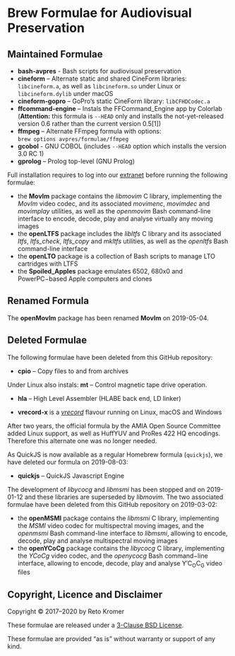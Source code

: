 # Brew Formulae for Audiovisual Preservation

## Maintained Formulae

- **bash-avpres** - Bash scripts for audiovisual preservation
- **cineform** – Alternate static and shared CineForm libraries: `libcineform.a`, as well as `libcineform.so` under Linux or `libcineform.dylib` under macOS
- **cineform-gopro** – GoPro’s static CineForm library: `libCFHDCodec.a`
- **ffcommand-engine** – Instals the FFCommand_Engine app by Colorlab (**Attention:** this formula is `--HEAD` only and installs the not-yet-released version 0.6 rather than the current version 0.5[1])
- **ffmpeg** – Alternate FFmpeg formula with options:<br>`brew options avpres/formulae/ffmpeg`
- **gcobol** - GNU COBOL (includes `--HEAD` option which installs the version 3.0 RC 1)
- **gprolog** – Prolog top-level (GNU Prolog)

Full installation requires to log into our [extranet](https://reto.ch/cgi-bin/login.pl) before running the following formulae:

- the **MovIm** package contains the _libmovim_ C library, implementing the _MovIm_ video codec, and its associated _movimenc_, _movimdec_ and _movimplay_ utilities, as well as the _openmovim_ Bash command-line interface to encode, decode, play and analyse virtually any moving images
- the **openLTFS** package includes the _libltfs_ C library and its associated _ltfs_, _ltfs\_check_, _ltfs\_copy_ and _mkltfs_ utilities, as well as the _openltfs_ Bash command-line interface
- the **openLTO** package is a collection of Bash scripts to manage LTO cartridges with LTFS
- the **Spoiled\_Apples** package emulates 6502, 680x0 and PowerPC−based Apple computers and clones

## Renamed Formula

The **openMovIm** package has been renamed **MovIm** on 2019-05-04.

## Deleted Formulae

The following formulae have been deleted from this GitHub repository:

- **cpio** – Copy files to and from archives

Under Linux also instals: **mt** – Control magnetic tape drive operation.

- **hla** – High Level Assembler (HLABE back end, LD linker)

- **vrecord-x** is a [_vrecord_](https://github.com/amiaopensource/vrecord) flavour running on Linux, macOS and Windows

After two years, the official formula by the AMIA Open Source Committee added Linux support, as well as HuffYUV and ProRes 422 HQ encodings. Therefore this alternate one was no longer needed.

As QuickJS is now available as a regular Homebrew formula (`quickjs`), we have deleted our formula on 2019-08-03:

- **quickjs** – QuickJS Javascript Engine

The development of _libycocg_ and _libmsmi_ has been stopped and on 2019-01-12 and these libraries are superseded by _libmovim_. The two associated formulae have been deleted from this GitHub repository on 2019-03-02:

- the **openMSMI** package contains the _libmsmi_ C library, implementing the _MSMI_ video codec for multispectral moving images, and the _openmsmi_ Bash command-line interface to _libmsmi_, allowing to encode, decode, play and analyse multispectral moving images
- the **openYCoCg** package contains the _libycocg_ C library, implementing the _YCoCg_ video codec, and the _openycocg_ Bash command−line interface, allowing to encode, decode, play and analyse Y′C<sub>O</sub>C<sub>G</sub> video files

## Copyright, Licence and Disclaimer

Copyright © 2017–2020 by Reto Kromer

These formulae are released under a [3-Clause BSD License](LICENSE).

These formulae are provided “as is” without warranty or support of any kind.
